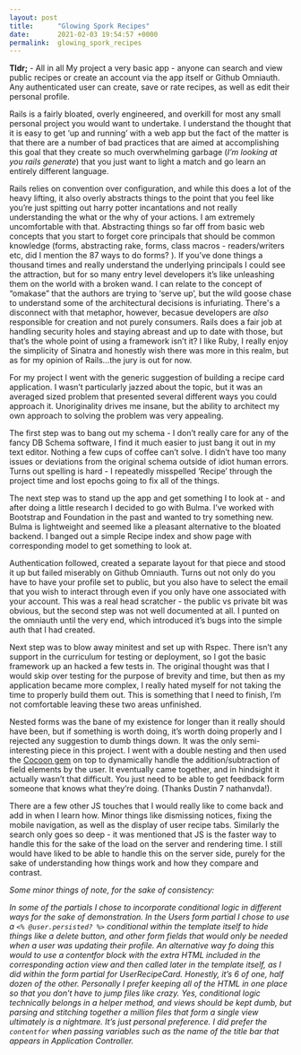 ```yaml
---
layout: post
title:      "Glowing Spork Recipes"
date:       2021-02-03 19:54:57 +0000
permalink:  glowing_spork_recipes
---
```



**Tldr;** - All in all My project a very basic app - anyone can search and view public recipes or create an account via the app itself or Github Omniauth. Any authenticated user can create, save or rate recipes, as well as edit their personal profile.



Rails is a fairly bloated, overly engineered, and overkill for most any small personal project you would want to undertake. I understand the thought that it is easy to get ‘up and running’ with a web app but the fact of the matter is that there are a number of bad practices that are aimed at accomplishing this goal that they create so much overwhelming garbage (*I’m looking at you rails generate*) that you just want to light a match and go learn an entirely different language. 

Rails relies on convention over configuration, and while this does a lot of the heavy lifting, it also overly abstracts things to the point that you feel like you’re just spitting out harry potter incantations and not really understanding the what or the why of your actions. I am extremely uncomfortable with that. Abstracting things so far off from basic web concepts that you start to forget core principals that should be common knowledge (forms, abstracting rake, forms, class macros - readers/writers etc, did I mention the 87 ways to do forms? ). If you’ve done things a thousand times and really understand the underlying principals I could see the attraction, but for so many entry level developers it’s like unleashing them on the world with a broken wand.  I can relate to the concept of “omakase” that the authors are trying to ‘serve up’, but the wild goose chase to understand some of the architectural decisions is infuriating. There's a disconnect with that metaphor, however, becasue developers are *also* responsible for creation and not purely consumers. Rails does a fair job at handling security holes and staying abreast and up to date with those, but that’s the whole point of using a framework isn’t it? I like Ruby, I really enjoy the simplicity of Sinatra and honestly wish there was more in this realm, but as for my opinion of Rails…the jury is out for now.

For my project I went with the generic suggestion of building a recipe card application. I wasn’t particularly jazzed about the topic, but it was an averaged sized problem that presented several different ways you could approach it. Unoriginality drives me insane, but the ability to architect my own approach to solving the problem was very appealing.

The first step was to bang out my schema - I don’t really care for any of the fancy DB Schema software, I find it much easier to just bang it out in my text editor. Nothing a few cups of coffee can’t solve. I didn’t have too many issues or deviations from the original schema outside of idiot human errors. Turns out spelling is hard - I repeatedly misspelled ‘Recipe’ through the project time and lost epochs going to fix all of the things.

The next step was to stand up the app and get something I to look at - and after doing a little research I decided to go with Bulma. I’ve worked with Bootstrap and Foundation in the past and wanted to try something new. Bulma is lightweight and seemed like a pleasant alternative to the bloated backend. I banged out a simple Recipe index and show page with corresponding model to get something to look at.

Authentication followed, created a separate layout for that piece and stood it up but failed miserably on Github Omniauth. Turns out not only do you have to have your profile set to public, but you also have to select the email that you wish to interact through even if you only have one associated with your account. This was a real head scratcher - the public vs private bit was obvious, but the second step was not well documented at all. I punted on the omniauth until the very end, which introduced it’s bugs into the simple auth that I had created.

Next step was to blow away minitest and set up with Rspec. There isn’t any support in the curriculum for testing or deployment, so I got the basic framework up an hacked a few tests in. The original thought was that I would skip over testing for the purpose of brevity and time, but then as my application became more complex, I really hated myself for not taking the time to properly build them out. This is something that I need to finish, I’m not comfortable leaving these two areas unfinished.
 

Nested forms was the bane of my existence for longer than it really should have been, but if something is worth doing, it’s worth doing properly and I rejected any suggestion to dumb things down. It was the only semi-interesting piece in this project. I went with a double nesting and then used the [Cocoon gem](https://github.com/nathanvda/cocoon/) on top to dynamically handle the addition/subtraction of field elements by the user. It eventually came together, and in hindsight it actually wasn’t that difficult. You just need to be able to get feedback form someone that knows what they’re doing. (Thanks Dustin 7 nathanvda!). 


There are a few other JS touches that I would really like to come back and add in when I learn how. Minor things like dismissing notices, fixing the mobile navigation, as well as the display of user recipe tabs. Similarly the search only goes so deep - it was mentioned that JS is the faster way to handle this for the sake of the load on the server and rendering time. I still would have liked to be able to handle this on the server side, purely for the sake of understanding how things work and how they compare and contrast.

*Some minor things of note, for the sake of consistency:*

*In some of the partials I chose to incorporate conditional logic in different ways for the sake of demonstration. In the Users form partial I chose to use a `<% @user.persisted? %>` conditional within the template itself to hide things like a delete button, and other form fields that would only be needed when a user was updating their profile. An alternative way fo doing this would to use a contentfor block with the extra HTML included in the corresponding action view and then called later in the template itself, as I did within the form partial for UserRecipeCard. Honestly, it’s 6 of one, half dozen of the other. Personally I prefer keeping all of the HTML in one place so that you don’t have to jump files like crazy. Yes, conditional logic technically belongs in a helper method, and views should be kept dumb, but parsing and stitching together a million files that form a single view ultimately is a nightmare. It’s just personal preference. I did prefer the `contentfor` when passing variables such as the name of the title bar that appears in Application Controller.*

